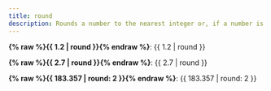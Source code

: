```yaml
---
title: round
description: Rounds a number to the nearest integer or, if a number is passed as an argument, to that number of decimal places.
---
```

**{% raw %}{{ 1.2 | round }}{% endraw %}**: {{ 1.2 | round }}

**{% raw %}{{ 2.7 | round }}{% endraw %}**: {{ 2.7 | round }}

**{% raw %}{{ 183.357 | round: 2 }}{% endraw %}**: {{ 183.357 | round: 2 }}